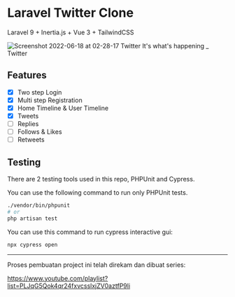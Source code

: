 # Laravel Twitter Clone

Laravel 9 + Inertia.js + Vue 3 + TailwindCSS

![Screenshot 2022-06-18 at 02-28-17 Twitter  It's what's happening _ Twitter](https://user-images.githubusercontent.com/38707148/174389918-ab270f6b-8f54-4d12-b2e8-4f0c439f26b1.png)

## Features

- [x] Two step Login
- [x] Multi step Registration
- [x] Home Timeline & User Timeline
- [x] Tweets
- [ ] Replies
- [ ] Follows & Likes
- [ ] Retweets

## Testing

There are 2 testing tools used in this repo, PHPUnit and Cypress.

You can use the following command to run only PHPUnit tests.

```bash
./vendor/bin/phpunit
# or
php artisan test
```

You can use this command to run cypress interactive gui:

```bash
npx cypress open
```

---

Proses pembuatan project ini telah direkam dan dibuat series:

<https://www.youtube.com/playlist?list=PLJqG5Qok4qr24fxvcsslxjZV0aztfP9li>
